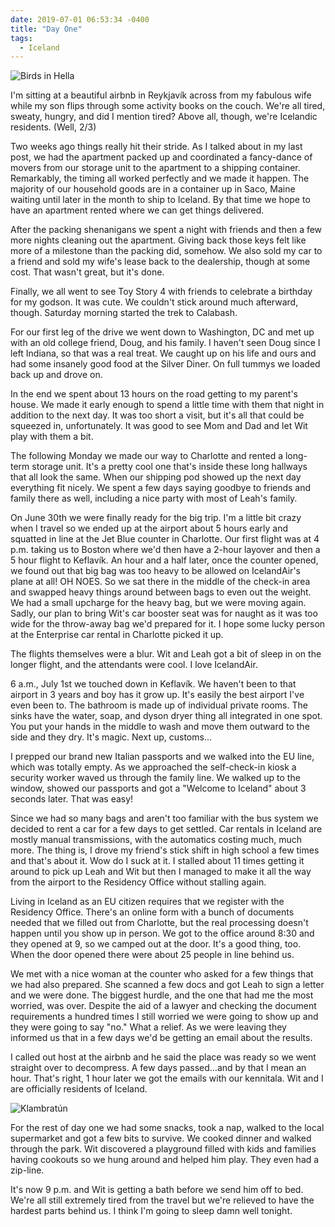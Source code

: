 ```yaml
---
date: 2019-07-01 06:53:34 -0400
title: "Day One"
tags:
  - Iceland
---
```


![Birds in Hella](//blog.tomasino.org/images/birds-in-hella.jpg)

I'm sitting at a beautiful airbnb in Reykjavík across from my fabulous
wife while my son flips through some activity books on the couch. We're
all tired, sweaty, hungry, and did I mention tired? Above all, though,
we're Icelandic residents. (Well, 2/3)

Two weeks ago things really hit their stride. As I talked about in my last
post, we had the apartment packed up and coordinated a fancy-dance of
movers from our storage unit to the apartment to a shipping container.
Remarkably, the timing all worked perfectly and we made it happen. The
majority of our household goods are in a container up in Saco, Maine
waiting until later in the month to ship to Iceland. By that time we hope
to have an apartment rented where we can get things delivered.

After the packing shenanigans we spent a night with friends and then a few
more nights cleaning out the apartment. Giving back those keys felt like
more of a milestone than the packing did, somehow. We also sold my car to
a friend and sold my wife's lease back to the dealership, though at some
cost. That wasn't great, but it's done.

Finally, we all went to see Toy Story 4 with friends to celebrate
a birthday for my godson. It was cute. We couldn't stick around much
afterward, though. Saturday morning started the trek to Calabash.

For our first leg of the drive we went down to Washington, DC and met up
with an old college friend, Doug, and his family. I haven't seen Doug
since I left Indiana, so that was a real treat. We caught up on his life
and ours and had some insanely good food at the Silver Diner. On full
tummys we loaded back up and drove on.

In the end we spent about 13 hours on the road getting to my parent's
house. We made it early enough to spend a little time with them that night
in addition to the next day. It was too short a visit, but it's all that
could be squeezed in, unfortunately. It was good to see Mom and Dad and
let Wit play with them a bit.

The following Monday we made our way to Charlotte and rented a long-term
storage unit. It's a pretty cool one that's inside these long hallways
that all look the same. When our shipping pod showed up the next day
everything fit nicely. We spent a few days saying goodbye to friends and
family there as well, including a nice party with most of Leah's family.

On June 30th we were finally ready for the big trip. I'm a little bit
crazy when I travel so we ended up at the airport about 5 hours early and
squatted in line at the Jet Blue counter in Charlotte. Our first flight
was at 4 p.m. taking us to Boston where we'd then have a 2-hour layover
and then a 5 hour flight to Keflavík. An hour and a half later, once the
counter opened, we found out that big bag was too heavy to be allowed on
IcelandAir's plane at all! OH NOES. So we sat there in the middle of the
check-in area and swapped heavy things around between bags to even out the
weight. We had a small upcharge for the heavy bag, but we were moving
again. Sadly, our plan to bring Wit's car booster seat was for naught as
it was too wide for the throw-away bag we'd prepared for it. I hope some
lucky person at the Enterprise car rental in Charlotte picked it up.

The flights themselves were a blur. Wit and Leah got a bit of sleep
in on the longer flight, and the attendants were cool. I love
IcelandAir.

6 a.m., July 1st we touched down in Keflavík. We haven't been to that
airport in 3 years and boy has it grow up. It's easily the best airport
I've even been to. The bathroom is made up of individual private rooms.
The sinks have the water, soap, and dyson dryer thing all integrated in
one spot. You put your hands in the middle to wash and move them outward
to the side and they dry. It's magic. Next up, customs…

I prepped our brand new Italian passports and we walked into the EU line,
which was totally empty. As we approached the self-check-in kiosk
a security worker waved us through the family line. We walked up to the
window, showed our passports and got a "Welcome to Iceland" about
3 seconds later. That was easy!

Since we had so many bags and aren't too familiar with the bus system we
decided to rent a car for a few days to get settled. Car rentals in
Iceland are mostly manual transmissions, with the automatics costing much,
much more. The thing is, I drove my friend's stick shift in high school
a few times and that's about it. Wow do I suck at it. I stalled about 11
times getting it around to pick up Leah and Wit but then I managed to make
it all the way from the airport to the Residency Office without stalling
again.

Living in Iceland as an EU citizen requires that we register with the
Residency Office. There's an online form with a bunch of documents needed
that we filled out from Charlotte, but the real processing doesn't happen
until you show up in person. We got to the office around 8:30 and they
opened at 9, so we camped out at the door. It's a good thing, too. When
the door opened there were about 25 people in line behind us.

We met with a nice woman at the counter who asked for a few things
that we had also prepared. She scanned a few docs and got Leah to sign
a letter and we were done. The biggest hurdle, and the one that had me the
most worried, was over. Despite the aid of a lawyer and checking the
document requirements a hundred times I still worried we were going to
show up and they were going to say "no." What a relief. As we were leaving
they informed us that in a few days we'd be getting an email about the
results.

I called out host at the airbnb and he said the place was ready so we went
straight over to decompress. A few days passed…and by that I mean an hour.
That's right, 1 hour later we got the emails with our kennitala. Wit and
I are officially residents of Iceland.

![Klambratún](//blog.tomasino.org/images/klambratun.jpg)

For the rest of day one we had some snacks, took a nap, walked to the
local supermarket and got a few bits to survive. We cooked dinner and
walked through the park. Wit discovered a playground filled with kids and
families having cookouts so we hung around and helped him play. They even
had a zip-line.

It's now 9 p.m. and Wit is getting a bath before we send him off to bed.
We're all still extremely tired from the travel but we're relieved to have
the hardest parts behind us. I think I'm going to sleep damn well tonight.

<!--  vim: set shiftwidth=4 tabstop=4 expandtab: -->
